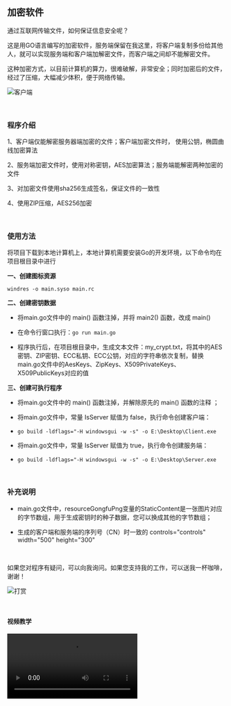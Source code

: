 

## 加密软件

通过互联网传输文件，如何保证信息安全呢？

这是用GO语言编写的加密软件，服务端保留在我这里，将客户端复制多份给其他人，就可以实现服务端和客户端加解密文件，而客户端之间却不能解密文件。

这种加密方式，以目前计算机的算力，很难破解，非常安全；同时加密后的文件，经过了压缩，大幅减少体积，便于网络传输。

![客户端](https://filescdn.proginn.com/works/969a653473c322679159ea9ecce52cfc76684879.png)  

<br>

### 程序介绍

1、客户端仅能解密服务器端加密的文件；客户端加密文件时， 使用公钥，椭圆曲线加密算法

2、服务端加密文件时，使用对称密钥，AES加密算法；服务端能解密两种加密的文件

3、对加密文件使用sha256生成签名，保证文件的一致性

4、使用ZIP压缩，AES256加密	

<br>

### 使用方法

将项目下载到本地计算机上，本地计算机需要安装Go的开发环境，以下命令均在项目根目录中进行

__一、创建图标资源__

`windres -o main.syso main.rc`


__二、创建密钥数据__

* 将main.go文件中的 main()  函数注掉，并将 main2()  函数，改成 main() 

* 在命令行窗口执行：`go run main.go`

* 程序执行后，在项目根目录中，生成文本文件：my_crypt.txt，将其中的AES密钥、ZIP密钥、ECC私钥、ECC公钥，对应的字符串依次复制，替换main.go文件中的AesKeys、ZipKeys、X509PrivateKeys、X509PublicKeys对应的值


__三、创建可执行程序__

* 将main.go文件中的 main()  函数注掉，并解除原先的 main()  函数的注释 ；

* 将main.go文件中，常量 IsServer 赋值为 false，执行命令创建客户端：  
* `go build -ldflags="-H windowsgui -w -s" -o E:\Desktop\Client.exe`

* 将main.go文件中，常量 IsServer 赋值为 true，执行命令创建服务端：  
* `go build -ldflags="-H windowsgui -w -s" -o E:\Desktop\Server.exe`

<br>

### 补充说明

* main.go文件中，resourceGongfuPng变量的StaticContent是一张图片对应的字节数组，用于生成密钥时的种子数据，您可以换成其他的字节数组；

* 生成的客户端和服务端的序列号（CN）时一致的 controls="controls" width="500" height="300"

<br>

如果您对程序有疑问，可以向我询问。如果您支持我的工作，可以送我一杯咖啡，谢谢！

![打赏](https://private-user-images.githubusercontent.com/19700138/391989395-107781f6-d07b-40d3-bf02-e1b56577104d.png)  

<br>

#### 视频教学

<video src="https://private-user-images.githubusercontent.com/19700138/391949025-cb8e4161-5573-48d4-965c-f7f1e58b8251.mp4"></video>
